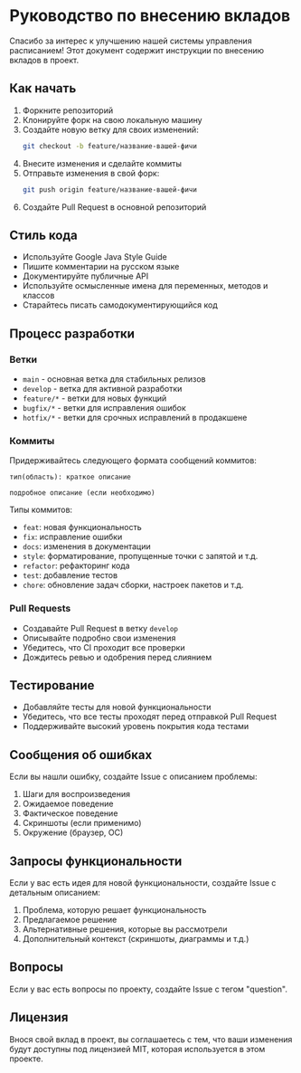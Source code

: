 # Руководство по внесению вкладов

Спасибо за интерес к улучшению нашей системы управления расписанием! Этот документ содержит инструкции по внесению вкладов в проект.

## Как начать

1. Форкните репозиторий
2. Клонируйте форк на свою локальную машину
3. Создайте новую ветку для своих изменений:
   ```bash
   git checkout -b feature/название-вашей-фичи
   ```
4. Внесите изменения и сделайте коммиты
5. Отправьте изменения в свой форк:
   ```bash
   git push origin feature/название-вашей-фичи
   ```
6. Создайте Pull Request в основной репозиторий

## Стиль кода

- Используйте Google Java Style Guide
- Пишите комментарии на русском языке
- Документируйте публичные API
- Используйте осмысленные имена для переменных, методов и классов
- Старайтесь писать самодокументирующийся код

## Процесс разработки

### Ветки

- `main` - основная ветка для стабильных релизов
- `develop` - ветка для активной разработки
- `feature/*` - ветки для новых функций
- `bugfix/*` - ветки для исправления ошибок
- `hotfix/*` - ветки для срочных исправлений в продакшене

### Коммиты

Придерживайтесь следующего формата сообщений коммитов:

```
тип(область): краткое описание

подробное описание (если необходимо)
```

Типы коммитов:

- `feat`: новая функциональность
- `fix`: исправление ошибки
- `docs`: изменения в документации
- `style`: форматирование, пропущенные точки с запятой и т.д.
- `refactor`: рефакторинг кода
- `test`: добавление тестов
- `chore`: обновление задач сборки, настроек пакетов и т.д.

### Pull Requests

- Создавайте Pull Request в ветку `develop`
- Описывайте подробно свои изменения
- Убедитесь, что CI проходит все проверки
- Дождитесь ревью и одобрения перед слиянием

## Тестирование

- Добавляйте тесты для новой функциональности
- Убедитесь, что все тесты проходят перед отправкой Pull Request
- Поддерживайте высокий уровень покрытия кода тестами

## Сообщения об ошибках

Если вы нашли ошибку, создайте Issue с описанием проблемы:

1. Шаги для воспроизведения
2. Ожидаемое поведение
3. Фактическое поведение
4. Скриншоты (если применимо)
5. Окружение (браузер, ОС)

## Запросы функциональности

Если у вас есть идея для новой функциональности, создайте Issue с детальным описанием:

1. Проблема, которую решает функциональность
2. Предлагаемое решение
3. Альтернативные решения, которые вы рассмотрели
4. Дополнительный контекст (скриншоты, диаграммы и т.д.)

## Вопросы

Если у вас есть вопросы по проекту, создайте Issue с тегом "question".

## Лицензия

Внося свой вклад в проект, вы соглашаетесь с тем, что ваши изменения будут доступны под лицензией MIT, которая используется в этом проекте.
